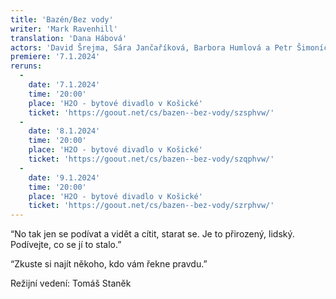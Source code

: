 ```yaml
---
title: 'Bazén/Bez vody'
writer: 'Mark Ravenhill'
translation: 'Dana Hábová'
actors: 'David Šrejma, Sára Jančaříková, Barbora Humlová a Petr Šimoníček'
premiere: '7.1.2024'
reruns:
  -  
    date: '7.1.2024'
    time: '20:00'
    place: 'H2O - bytové divadlo v Košické'
    ticket: 'https://goout.net/cs/bazen--bez-vody/szsphvw/'
  -  
    date: '8.1.2024'
    time: '20:00'
    place: 'H2O - bytové divadlo v Košické'
    ticket: 'https://goout.net/cs/bazen--bez-vody/szqphvw/'
  -
    date: '9.1.2024'
    time: '20:00'
    place: 'H2O - bytové divadlo v Košické'
    ticket: 'https://goout.net/cs/bazen--bez-vody/szrphvw/'
---
```

“No tak jen se podívat a vidět a cítit, starat se. Je to přirozený, lidský. Podívejte, co se jí to stalo.”

“Zkuste si najít někoho, kdo vám řekne pravdu.”

Režijní vedení: Tomáš Staněk
